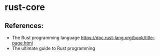 # rust-core

## References:
- The Rust programming language https://doc.rust-lang.org/book/title-page.html
- The ultimate guide to Rust programming